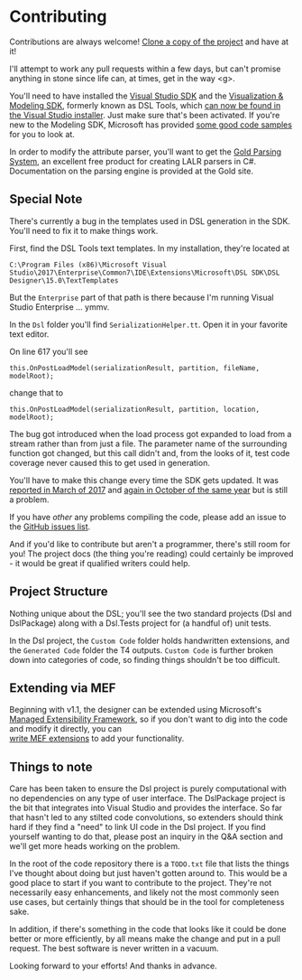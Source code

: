 # Contributing

Contributions are always welcome! [Clone a copy of the project](https://github.com/msawczyn/EFDesigner) and have at it!

I'll attempt to work any pull requests within a few days, but can't promise anything in
stone since life can, at times, get in the way &lt;g&gt;. 

You'll need to have installed the [Visual Studio SDK](http://go.microsoft.com/fwlink/?LinkID=185580) and the 
[Visualization & Modeling SDK](https://blogs.msdn.microsoft.com/devops/2016/12/12/the-visual-studio-modeling-sdk-is-now-available-with-visual-studio-2017/), 
formerly known as DSL Tools, which [can now be found in the Visual Studio installer](https://blogs.msdn.microsoft.com/devops/2016/12/12/the-visual-studio-modeling-sdk-is-now-available-with-visual-studio-2017/). 
Just make sure that's been activated. If you're new to the Modeling SDK, Microsoft has provided 
[some good code samples](https://code.msdn.microsoft.com/site/search?query=%22Modeling%20SDK%22&f%5B0%5D.Value=%22Modeling%20SDK%22&f%5B0%5D.Type=SearchText&ac=5) for you to look at.

In order to modify the attribute parser, you'll want to get the [Gold Parsing System](http://goldparser.org/), an excellent free
product for creating LALR parsers in C#. Documentation on the parsing engine is provided at the Gold site.

## Special Note

There's currently a bug in the templates used in DSL generation in the SDK. You'll need to fix it to make
things work.

First, find the DSL Tools text templates. In my installation, they're located at

```
C:\Program Files (x86)\Microsoft Visual Studio\2017\Enterprise\Common7\IDE\Extensions\Microsoft\DSL SDK\DSL Designer\15.0\TextTemplates
```

But the `Enterprise` part of that path is there because I'm running Visual Studio Enterprise ... ymmv.

In the `Dsl` folder you'll find `SerializationHelper.tt`. Open it in your favorite text editor.

On line 617 you'll see

```
this.OnPostLoadModel(serializationResult, partition, fileName, modelRoot);
```

change that to

```
this.OnPostLoadModel(serializationResult, partition, location, modelRoot);
```

The bug got introduced when the load process got expanded to load from a stream rather than from
just a file. The parameter name of the surrounding function got changed, but this call didn't and,
from the looks of it, test code coverage never caused this to get used in generation. 

You'll have to make this change every time the SDK gets updated. It was [reported in March of 2017](https://developercommunity.visualstudio.com/content/problem/37185/vs2017-dsl-tools-error-in-serializationhelpertt.html)
and [again in October of the same year](https://developercommunity.visualstudio.com/content/problem/128359/dslmodeling-error-in-generatedcode-of-serializatio.html) 
but is still a problem.

If you have *other* any problems compiling the code, please add an issue to the 
[GitHub issues list](https://github.com/msawczyn/EFDesigner/issues).

And if you'd like to contribute but aren't a programmer, there's still room for you!
The project docs (the thing you're reading) could certainly be improved - it would be
great if qualified writers could help.

## Project Structure

Nothing unique about the DSL; you'll see the two standard projects (Dsl and DslPackage) along with
a Dsl.Tests project for (a handful of) unit tests.

In the Dsl project, the `Custom Code` folder holds handwritten extensions, and the 
`Generated Code` folder the T4 outputs. `Custom Code` is further broken down into categories
of code, so finding things shouldn't be too difficult.

## Extending via MEF

Beginning with v1.1, the designer can be extended using Microsoft's [Managed Extensibility Framework](https://docs.microsoft.com/en-us/dotnet/framework/mef/index), 
so if you don't want to dig into the code and modify it directly, you can  
[write MEF extensions](https://docs.microsoft.com/en-us/visualstudio/modeling/extend-your-dsl-by-using-mef) 
to add your functionality.

## Things to note

Care has been taken to ensure the Dsl project is purely computational with no dependencies on 
any type of user interface. The DslPackage project is the bit that integrates into Visual Studio
and provides the interface. So far that hasn't led to any stilted code convolutions, so extenders
should think hard if they find a "need" to link UI code in the Dsl project. If you find yourself
wanting to do that, please post an inquiry in the Q&A section and we'll get more heads working on
the problem.

In the root of the code repository there is a `TODO.txt` file that lists the things I've thought about
doing but just haven't gotten around to. This would be a good place to start if you want to contribute
to the project. They're not necessarily easy enhancements, and likely not the most commonly seen
use cases, but certainly things that should be in the tool for completeness sake.

In addition, if there's something in the code that looks like it could be done better or more
efficiently, by all means make the change and put in a pull request. The best software is never written
in a vacuum.

Looking forward to your efforts! And thanks in advance.


